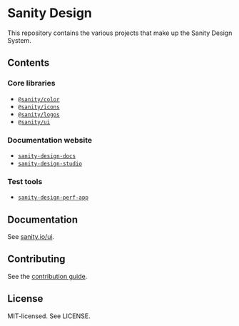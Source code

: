 # Sanity Design

This repository contains the various projects that make up the Sanity Design System.

## Contents

### Core libraries

- [`@sanity/color`](color)
- [`@sanity/icons`](icons)
- [`@sanity/logos`](logos)
- [`@sanity/ui`](ui)

### Documentation website

- [`sanity-design-docs`](docs)
- [`sanity-design-studio`](studio)

### Test tools

- [`sanity-design-perf-app`](perf/app)

## Documentation

See [sanity.io/ui](https://www.sanity.io/ui).

## Contributing

See the [contribution guide](CONTRIBUTING.md).

## License

MIT-licensed. See LICENSE.
